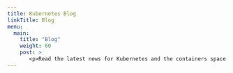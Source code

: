 ```yaml
---
title: Kubernetes Blog
linkTitle: Blog
menu:
  main:
    title: "Blog"
    weight: 60
    post: >
       <p>Read the latest news for Kubernetes and the containers space in general, and get technical how-tos hot off the presses.</p>
---
```

